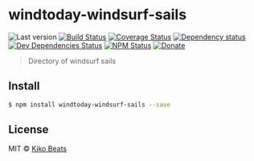 # windtoday-windsurf-sails

![Last version](https://img.shields.io/github/tag/windtoday/windtoday-windsurf-sails.svg?style=flat-square)
[![Build Status](https://img.shields.io/travis/windtoday/windtoday-windsurf-sails/master.svg?style=flat-square)](https://travis-ci.org/windtoday/windtoday-windsurf-sails)
[![Coverage Status](https://img.shields.io/coveralls/windtoday/windtoday-windsurf-sails.svg?style=flat-square)](https://coveralls.io/github/windtoday/windtoday-windsurf-sails)
[![Dependency status](https://img.shields.io/david/windtoday/windtoday-windsurf-sails.svg?style=flat-square)](https://david-dm.org/windtoday/windtoday-windsurf-sails)
[![Dev Dependencies Status](https://img.shields.io/david/dev/windtoday/windtoday-windsurf-sails.svg?style=flat-square)](https://david-dm.org/windtoday/windtoday-windsurf-sails#info=devDependencies)
[![NPM Status](https://img.shields.io/npm/dm/windtoday-windsurf-sails.svg?style=flat-square)](https://www.npmjs.org/package/windtoday-windsurf-sails)
[![Donate](https://img.shields.io/badge/donate-paypal-blue.svg?style=flat-square)](https://paypal.me/Kikobeats)

> Directory of windsurf sails

## Install

```bash
$ npm install windtoday-windsurf-sails --save
```

## License

MIT © [Kiko Beats](https://github.com/Kikobeats)
